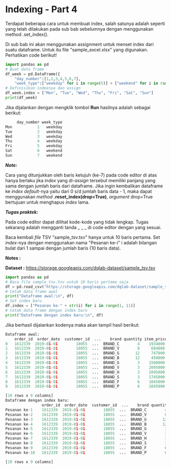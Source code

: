 # Indexing - Part 4

Terdapat beberapa cara untuk membuat index, salah satunya adalah seperti yang telah dilakukan pada sub bab sebelumnya dengan menggunakan method .set_index().

Di sub bab ini akan menggunakan assignment untuk menset index dari suatu dataframe. Untuk itu file "sample_excel.xlsx" yang digunakan. Perhatikan code berikut!

```python
import pandas as pd
# Buat data frame
df_week = pd.DataFrame({
	"day_number":[1,2,3,4,5,6,7],
	"week_type":["weekday" for i in range(5)] + ["weekend" for i in range(2)]})
# Definisikan indexnya dan assign
df_week.index = ["Mon", "Tue", "Wed", "Thu", "Fri", "Sat", "Sun"]
print(df_week)
```

Jika dijalankan dengan mengklik tombol **Run** hasilnya adalah sebagai berikut:
```python
     day_number week_type
Mon           1   weekday
Tue           2   weekday
Wed           3   weekday
Thu           4   weekday
Fri           5   weekday
Sat           6   weekend
Sun           7   weekend
```

_**Note:**_

Cara yang ditunjukkan oleh baris ketujuh (ke-7) pada code editor di atas hanya berlaku jika _index_ yang di-_assign_ tersebut memiliki panjang yang sama dengan jumlah baris dari dataframe.
Jika ingin kembalikan dataframe ke _index default_-nya yaitu dari 0 s/d jumlah baris data - 1, maka dapat menggunakan _method_ **.reset_index(drop=True)**, _argument_ drop=True bertujuan untuk menghapus _index_ lama. 
 

_**Tugas praktek:**_

Pada code editor dapat dilihat kode-kode yang tidak lengkap. Tugas sekarang adalah mengganti tanda _ _ _ di code editor dengan yang sesuai. 

Baca kembali _file_ TSV "sample_tsv.tsv" hanya untuk 10 baris pertama. Set _index_-nya dengan menggunakan nama "Pesanan ke-i" i adalah bilangan bulat dari 1 sampai dengan jumlah baris (10 baris data).

**Notes :**

**Dataset :** https://storage.googleapis.com/dqlab-dataset/sample_tsv.tsv

```python
import pandas as pd
# Baca file sample_tsv.tsv untuk 10 baris pertama saja
df = pd.read_csv("https://storage.googleapis.com/dqlab-dataset/sample_tsv.tsv", sep="\t", nrows=10)
# Cetak data frame awal
print("Dataframe awal:\n", df)
# Set index baru
df.index = ["Pesanan ke-" + str(i) for i in range(1, 11)]
# Cetak data frame dengan index baru
print("Dataframe dengan index baru:\n", df)
```

Jika berhasil dijalankan kodenya maka akan tampil hasil berikut:
```python
Dataframe awal:
    order_id  order_date  customer_id  ...    brand quantity item_price
0   1612339  2019-01-01        18055  ...  BRAND_C        4    1934000
1   1612339  2019-01-01        18055  ...  BRAND_V        8     604000
2   1612339  2019-01-01        18055  ...  BRAND_G       12     747000
3   1612339  2019-01-01        18055  ...  BRAND_B       12     450000
4   1612339  2019-01-01        18055  ...  BRAND_G        3    1500000
5   1612339  2019-01-01        18055  ...  BRAND_V        3    2095000
6   1612339  2019-01-01        18055  ...  BRAND_H        3    2095000
7   1612339  2019-01-01        18055  ...  BRAND_S        3    1745000
8   1612339  2019-01-01        18055  ...  BRAND_F        6    1045000
9   1612339  2019-01-01        18055  ...  BRAND_P        6    1045000

[10 rows x 9 columns]
Dataframe dengan index baru:
                order_id  order_date  customer_id  ...    brand quantity item_price
Pesanan ke-1    1612339  2019-01-01        18055  ...  BRAND_C        4    1934000
Pesanan ke-2    1612339  2019-01-01        18055  ...  BRAND_V        8     604000
Pesanan ke-3    1612339  2019-01-01        18055  ...  BRAND_G       12     747000
Pesanan ke-4    1612339  2019-01-01        18055  ...  BRAND_B       12     450000
Pesanan ke-5    1612339  2019-01-01        18055  ...  BRAND_G        3    1500000
Pesanan ke-6    1612339  2019-01-01        18055  ...  BRAND_V        3    2095000
Pesanan ke-7    1612339  2019-01-01        18055  ...  BRAND_H        3    2095000
Pesanan ke-8    1612339  2019-01-01        18055  ...  BRAND_S        3    1745000
Pesanan ke-9    1612339  2019-01-01        18055  ...  BRAND_F        6    1045000
Pesanan ke-10   1612339  2019-01-01        18055  ...  BRAND_P        6    1045000

[10 rows x 9 columns]
````
